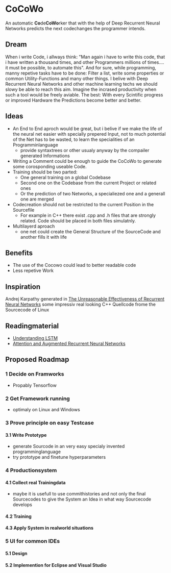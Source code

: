 # CoCoWo
An automatic **Co**de**CoWo**rker that with the help of Deep Recurrent Neural Networks predicts the next codechanges the programmer intends.

## Dream
When i write Code, i allways think: "Man again i have to write this code, that i have written a thousand times, and other Programmers millions of times.... it must be possible, to automate this". And for sure, while programming, manny repetive tasks have to be done: Filter a list, write some properties or common Utility-Functions and many other things. I belive with Deep Recurrent Neural Networks and other machine learning techs we should slowy be able to reach this aim. Imagine the incrased productivity when such a tool would be freely aviable. The best: With every Scintific progress or improved Hardware the Predictions become better and better. 

## Ideas
- An End to End aproch would be great, but i belive if we make the life of the neural net easier with specially prepered Input, not to much potential of the Net has to be wasted, to learn the specialities of an Programminlanguage
   * provide syntaxtrees or other usualy anyway by the compailer generated Informations
- Writing a Comment could be enough to guide the CoCoWo to generate some corosponding useable Code.
- Training should be two parted:
   * One general training on a global Codebase
   * Second one on the Codebase from the current Project or related ones
   * Or the prediction of two Networks, a specialiezed one and a generall one are merged
- Codecreation should not be restricted to the current Position in the Sourcefile
   * For example in C++ there exist .cpp and .h files that are strongly related. Code should be placed in both files simulatnly.
- Multilayerd aproach
  * one net could create the General Structure of the SourceCode and another fills it with life
   
## Benefits
- The use of the Cocowo could lead to better readable code
- Less repetive Work 

## Inspiration
Andrej Karpathy generated in [The Unreasonable Effectiveness of Recurrent Neural Networks](http://karpathy.github.io/2015/05/21/rnn-effectiveness/) some impressiv real looking C++ Quellcode frome the Sourcecode of Linux

## Readingmaterial
- [Understanding LSTM](http://colah.github.io/posts/2015-08-Understanding-LSTMs/)
- [Attention and Augmented Recurrent Neural Networks](http://distill.pub/2016/augmented-rnns/)

## Proposed Roadmap

### 1 Decide on Framworks

- Propably Tensorflow

### 2 Get Framework running
- optimaly on Linux and Windows

### 3 Prove principle on easy Testcase
#### 3.1 Write Prototype
- generate Sourcode in an very easy specialy invented programminglanguage
- try prototype and finetune hyperparameters

### 4 Productionsystem

#### 4.1 Collect real Trainingdata
- maybe it is usefull to use commithistories and not only the final Sourcecodes to give the System an Idea in what way Sourcecode develops

#### 4.2 Training

#### 4.3 Apply System in realworld situations

### 5 UI for common IDEs

#### 5.1 Design
#### 5.2 Implemention for Eclipse and Visual Studio 

